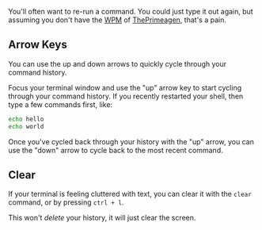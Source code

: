 You'll often want to re-run a command. You could just type it out again, but assuming you don't have the [WPM](https://en.wikipedia.org/wiki/Words_per_minute) of [ThePrimeagen](https://www.boot.dev/teachers/the-primeagen), that's a pain.

## Arrow Keys

You can use the up and down arrows to quickly cycle through your command history.

Focus your terminal window and use the "up" arrow key to start cycling through your command history. If you recently restarted your shell, then type a few commands first, like:

```bash
echo hello
echo world
```

Once you've cycled back through your history with the "up" arrow, you can use the "down" arrow to cycle back to the most recent command.

## Clear

If your terminal is feeling cluttered with text, you can clear it with the `clear` command, or by pressing `ctrl + l`.

This won't _delete_ your history, it will just clear the screen.
